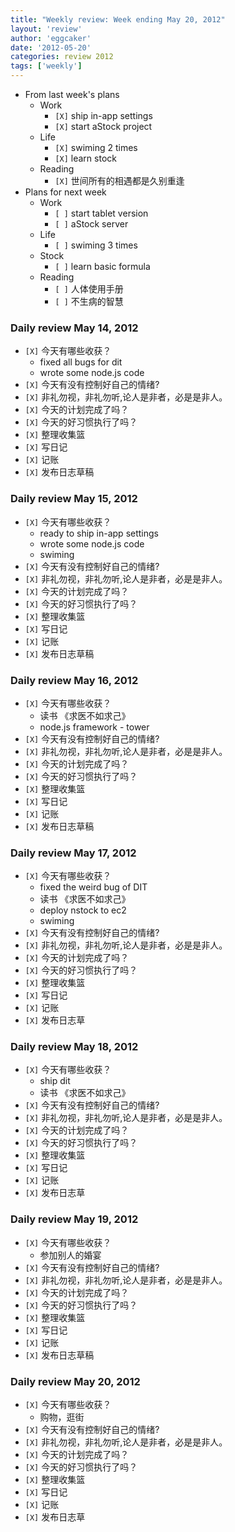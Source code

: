 ```yaml
---
title: "Weekly review: Week ending May 20, 2012" 
layout: 'review'
author: 'eggcaker'
date: '2012-05-20'
categories: review 2012
tags: ['weekly']
---
```



  * From last week's plans 
    * Work 
      * `[X]` ship in-app settings 
      * `[X]` start aStock project 
    * Life 
      * `[X]` swiming 2 times 
      * `[X]` learn stock 
    * Reading 
      * `[X]` 世间所有的相遇都是久别重逢 
  * Plans for next week 
    * Work 
      * `[ ]` start tablet version 
      * `[ ]` aStock server 
    * Life 
      * `[ ]` swiming 3 times 
    * Stock 
      * `[ ]` learn basic formula 
    * Reading 
      * `[ ]` 人体使用手册 
      * `[ ]` 不生病的智慧 

### Daily review May 14, 2012

  * `[X]` 今天有哪些收获？ 
    * fixed all bugs for dit 
    * wrote some node.js code 
  * `[X]` 今天有没有控制好自己的情绪? 
  * `[X]` 非礼勿视，非礼勿听,论人是非者，必是是非人。 
  * `[X]` 今天的计划完成了吗？ 
  * `[X]` 今天的好习惯执行了吗？ 
  * `[X]` 整理收集篮 
  * `[X]` 写日记 
  * `[X]` 记账 
  * `[X]` 发布日志草稿 

### Daily review May 15, 2012

  * `[X]` 今天有哪些收获？ 
    * ready to ship in-app settings 
    * wrote some node.js code 
    * swiming 
  * `[X]` 今天有没有控制好自己的情绪? 
  * `[X]` 非礼勿视，非礼勿听,论人是非者，必是是非人。 
  * `[X]` 今天的计划完成了吗？ 
  * `[X]` 今天的好习惯执行了吗？ 
  * `[X]` 整理收集篮 
  * `[X]` 写日记 
  * `[X]` 记账 
  * `[X]` 发布日志草稿 

### Daily review May 16, 2012

  * `[X]` 今天有哪些收获？ 
    * 读书 《求医不如求己》 
    * node.js framework - tower 
  * `[X]` 今天有没有控制好自己的情绪? 
  * `[X]` 非礼勿视，非礼勿听,论人是非者，必是是非人。 
  * `[X]` 今天的计划完成了吗？ 
  * `[X]` 今天的好习惯执行了吗？ 
  * `[X]` 整理收集篮 
  * `[X]` 写日记 
  * `[X]` 记账 
  * `[X]` 发布日志草稿 

### Daily review May 17, 2012

  * `[X]` 今天有哪些收获？ 
    * fixed the weird bug of DIT 
    * 读书 《求医不如求己》 
    * deploy nstock to ec2 
    * swiming 
  * `[X]` 今天有没有控制好自己的情绪? 
  * `[X]` 非礼勿视，非礼勿听,论人是非者，必是是非人。 
  * `[X]` 今天的计划完成了吗？ 
  * `[X]` 今天的好习惯执行了吗？ 
  * `[X]` 整理收集篮 
  * `[X]` 写日记 
  * `[X]` 记账 
  * `[X]` 发布日志草 

### Daily review May 18, 2012

  * `[X]` 今天有哪些收获？ 
    * ship dit 
    * 读书 《求医不如求己》 
  * `[X]` 今天有没有控制好自己的情绪? 
  * `[X]` 非礼勿视，非礼勿听,论人是非者，必是是非人。 
  * `[X]` 今天的计划完成了吗？ 
  * `[X]` 今天的好习惯执行了吗？ 
  * `[X]` 整理收集篮 
  * `[X]` 写日记 
  * `[X]` 记账 
  * `[X]` 发布日志草 

### Daily review May 19, 2012

  * `[X]` 今天有哪些收获？ 
    * 参加别人的婚宴 
  * `[X]` 今天有没有控制好自己的情绪? 
  * `[X]` 非礼勿视，非礼勿听,论人是非者，必是是非人。 
  * `[X]` 今天的计划完成了吗？ 
  * `[X]` 今天的好习惯执行了吗？ 
  * `[X]` 整理收集篮 
  * `[X]` 写日记 
  * `[X]` 记账 
  * `[X]` 发布日志草稿 

### Daily review May 20, 2012

  * `[X]` 今天有哪些收获？ 
    * 购物，逛街 
  * `[X]` 今天有没有控制好自己的情绪? 
  * `[X]` 非礼勿视，非礼勿听,论人是非者，必是是非人。 
  * `[X]` 今天的计划完成了吗？ 
  * `[X]` 今天的好习惯执行了吗？ 
  * `[X]` 整理收集篮 
  * `[X]` 写日记 
  * `[X]` 记账 
  * `[X]` 发布日志草 

